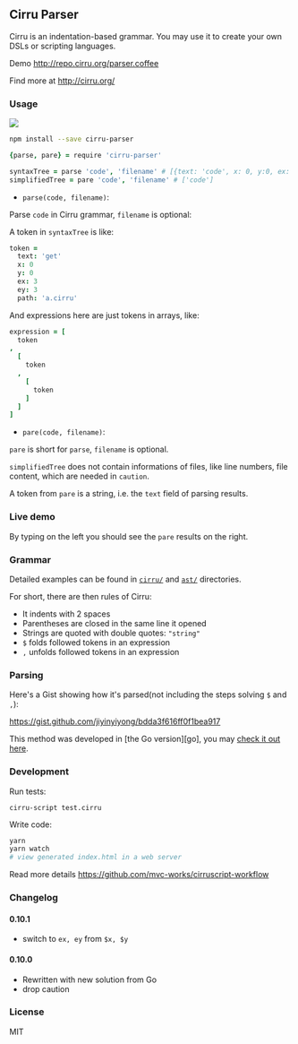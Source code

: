 
Cirru Parser
------

Cirru is an indentation-based grammar.
You may use it to create your own DSLs or scripting languages.

Demo http://repo.cirru.org/parser.coffee

Find more at http://cirru.org/

### Usage

![](https://img.shields.io/npm/v/cirru-parser.svg)

```bash
npm install --save cirru-parser
```

```coffee
{parse, pare} = require 'cirru-parser'

syntaxTree = parse 'code', 'filename' # [{text: 'code', x: 0, y:0, ex: 4, ey: 1}]
simplifiedTree = pare 'code', 'filename' # ['code']
```

* `parse(code, filename)`:

Parse `code` in Cirru grammar, `filename` is optional:

A token in `syntaxTree` is like:

```coffee
token =
  text: 'get'
  x: 0
  y: 0
  ex: 3
  ey: 3
  path: 'a.cirru'
```

And expressions here are just tokens in arrays, like:

```coffee
expression = [
  token
,
  [
    token
  ,
    [
      token
    ]
  ]
]
```

* `pare(code, filename)`:

`pare` is short for `parse`, `filename` is optional.

`simplifiedTree` does not contain informations of files,
like line numbers, file content, which are needed in `caution`.

A token from `pare` is a string, i.e. the `text` field of parsing results.

### Live demo

By typing on the left you should see the `pare` results on the right.

### Grammar

Detailed examples can be found in [`cirru/`][cirru] and [`ast/`][ast] directories.

[cirru]: https://github.com/Cirru/cirru-parser/tree/master/cirru
[ast]: https://github.com/Cirru/cirru-parser/tree/master/ast

For short, there are then rules of Cirru:

* It indents with 2 spaces
* Parentheses are closed in the same line it opened
* Strings are quoted with double quotes: `"string"`
* `$` folds followed tokens in an expression
* `,` unfolds followed tokens in an expression

### Parsing

Here's a Gist showing how it's parsed(not including the steps solving `$` and `,`):

https://gist.github.com/jiyinyiyong/bdda3f616ff0f1bea917

This method was developed in [the Go version][go], you may [check it out here][sf].

[sf]: http://blog.segmentfault.com/jiyinyiyong/1190000000636303

### Development

Run tests:

```
cirru-script test.cirru
```

Write code:

```bash
yarn
yarn watch
# view generated index.html in a web server
```

Read more details https://github.com/mvc-works/cirruscript-workflow

### Changelog

#### 0.10.1

* switch to `ex, ey` from `$x, $y`

#### 0.10.0

* Rewritten with new solution from Go
* drop caution

### License

MIT
